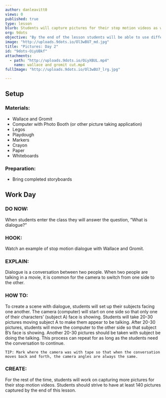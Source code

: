```yaml
---
author: danleavitt0
views: 0
published: true
type: lesson
blurb: Students will capture pictures for their stop motion videos as well as learn about techniques for showing dialogue between characters.
org: 9dots
objective: "By the end of the lesson students will be able to use different camera angles to convey dialogue, and complete taking at least 140 pictures."
image: "http://uploads.9dots.io/Ol3wBU7_md.jpg"
title: "Pictures: Day 2"
id: "9dots-OiyUBkf"
attachments: 
  - path: "http://uploads.9dots.io/OiyXBUL.mp4"
    name: wallace and gromit cut.mp4
fullImage: "http://uploads.9dots.io/Ol3wBU7_lrg.jpg"

---
```


## Setup

### Materials:

- Wallace and Gromit
- Computer with Photo Booth (or other picture taking application)
- Legos
- Playdough
- Markers
- Crayon
- Paper
- Whiteboards

### Preparation:

- Bring completed storyboards

## Work Day

### DO NOW:
When students enter the class they will answer the question, “What is dialogue?”

### HOOK:
Watch an example of stop motion dialogue with Wallace and Gromit. 

### EXPLAIN:
Dialogue is a conversation between two people. When two people are talking in a movie, it is common for the camera to switch from one side to the other. 

### HOW TO:
To create a scene with dialogue, students will set up their subjects facing one another. The camera (computer) will start on one side so that only one of their characters’ (subject A) face is showing. Students will take 20-30 pictures moving subject A to make them appear to be talking. After 20-30 pictures, students will move the computer to the other side so that subject B’s face is showing. Another 20-30 pictures should be taken with subject be doing the talking. This process can repeat for as long as the students need the conversation to continue.

```
TIP: Mark where the camera was with tape so that when the conversation moves back and forth, the camera angles are always the same.
```

### CREATE:
For the rest of the time, students will work on capturing more pictures for their stop motion videos. Students should strive to have at least 140 pictures captured by the end of this lesson.
